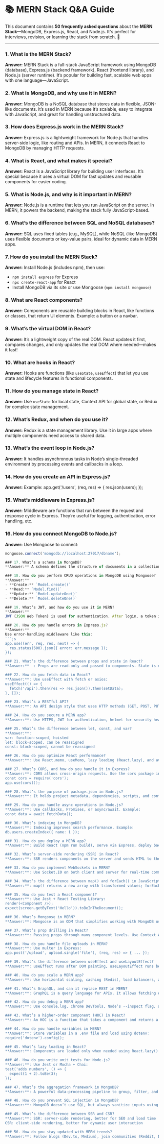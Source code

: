 # 📚 MERN Stack Q&A Guide

This document contains **50 frequently asked questions** about the **MERN Stack**—MongoDB, Express.js, React, and Node.js. It's perfect for interviews, revision, or learning the stack from scratch. 🙌

---

### 1. What is the MERN Stack?
**Answer:** MERN Stack is a full-stack JavaScript framework using MongoDB (database), Express.js (backend framework), React (frontend library), and Node.js (server runtime). It’s popular for building fast, scalable web apps with one language—JavaScript.

### 2. What is MongoDB, and why use it in MERN?
**Answer:** MongoDB is a NoSQL database that stores data in flexible, JSON-like documents. It’s used in MERN because it’s scalable, easy to integrate with JavaScript, and great for handling unstructured data.

### 3. How does Express.js work in the MERN Stack?
**Answer:** Express.js is a lightweight framework for Node.js that handles server-side logic, like routing and APIs. In MERN, it connects React to MongoDB by managing HTTP requests.

### 4. What is React, and what makes it special?
**Answer:** React is a JavaScript library for building user interfaces. It’s special because it uses a virtual DOM for fast updates and reusable components for easier coding.

### 5. What is Node.js, and why is it important in MERN?
**Answer:** Node.js is a runtime that lets you run JavaScript on the server. In MERN, it powers the backend, making the stack fully JavaScript-based.

### 6. What’s the difference between SQL and NoSQL databases?
**Answer:** SQL uses fixed tables (e.g., MySQL), while NoSQL (like MongoDB) uses flexible documents or key-value pairs, ideal for dynamic data in MERN apps.

### 7. How do you install the MERN Stack?
**Answer:** Install Node.js (includes npm), then use:
- `npm install express` for Express  
- `npx create-react-app` for React  
- Install MongoDB via its site or use Mongoose (`npm install mongoose`)

### 8. What are React components?
**Answer:** Components are reusable building blocks in React, like functions or classes, that return UI elements. Example: a button or a navbar.

### 9. What’s the virtual DOM in React?
**Answer:** It’s a lightweight copy of the real DOM. React updates it first, compares changes, and only updates the real DOM where needed—makes it fast!

### 10. What are hooks in React?
**Answer:** Hooks are functions (like `useState`, `useEffect`) that let you use state and lifecycle features in functional components.

### 11. How do you manage state in React?
**Answer:** Use `useState` for local state, Context API for global state, or Redux for complex state management.

### 12. What’s Redux, and when do you use it?
**Answer:** Redux is a state management library. Use it in large apps where multiple components need access to shared data.

### 13. What’s the event loop in Node.js?
**Answer:** It handles asynchronous tasks in Node’s single-threaded environment by processing events and callbacks in a loop.

### 14. How do you create an API in Express.js?
**Answer:** Example:
app.get('/users', (req, res) => {
  res.json(users);
});

### 15. What’s middleware in Express.js?  
**Answer:** Middleware are functions that run between the request and response cycle in Express. They’re useful for logging, authentication, error handling, etc.

### 16. How do you connect MongoDB to Node.js?  
**Answer:** Use Mongoose to connect:  
```js
mongoose.connect('mongodb://localhost:27017/dbname');

### 17. What’s a schema in MongoDB?  
**Answer:** A schema defines the structure of documents in a collection. In Mongoose, it's written as a JavaScript object.

### 18. How do you perform CRUD operations in MongoDB using Mongoose?
**Answer:**
- **Create:** `Model.create()`  
- **Read:** `Model.find()`  
- **Update:** `Model.updateOne()`  
- **Delete:** `Model.deleteOne()`

### 19. What’s JWT, and how do you use it in MERN?
**Answer:**  
JWT (JSON Web Token) is used for authentication. After login, a token is created and used to protect routes by verifying it in middleware.

### 20. How do you handle errors in Express.js?
**Answer:**  
Use error-handling middleware like this:
```js
app.use((err, req, res, next) => {
  res.status(500).json({ error: err.message });
});

### 21. What’s the difference between props and state in React?
**Answer:**  : Props are read-only and passed to components. State is mutable and controlled inside the component.

### 22. How do you fetch data in React?
**Answer:**: Use useEffect with fetch or axios:
useEffect(() => {
  fetch('/api').then(res => res.json()).then(setData);
}, []);

### 23. What’s a RESTful API?
**Answer:**: An API design style that uses HTTP methods (GET, POST, PUT, DELETE) to manage data resources.

### 24. How do you secure a MERN app?
**Answer:**: Use HTTPS, JWT for authentication, helmet for security headers, input sanitization, and bcrypt for password hashing.

### 25. What’s the difference between let, const, and var?
**Answer:**:
var: function-scoped, hoisted
let: block-scoped, can be reassigned
const: block-scoped, cannot be reassigned

### 26. How do you optimize React performance?
**Answer:**: Use React.memo, useMemo, lazy loading (React.lazy), and avoid unnecessary re-renders.

### 27. What’s CORS, and how do you handle it in Express?
**Answer:**: CORS allows cross-origin requests. Use the cors package in Express:
const cors = require('cors');
app.use(cors());

### 28. What’s the purpose of package.json in Node.js?
**Answer:**: It holds project metadata, dependencies, scripts, and configurations.

### 29. How do you handle async operations in Node.js?
**Answer:**: Use callbacks, Promises, or async/await. Example:
const data = await fetchData();

### 30. What’s indexing in MongoDB?
**Answer:**: Indexing improves search performance. Example:
db.users.createIndex({ name: 1 });

### 31. How do you deploy a MERN app?
**Answer:**: Build React (npm run build), serve via Express, deploy backend to Vercel/Heroku, and use MongoDB Atlas.

### 32. What’s server-side rendering (SSR) in React?
**Answer:**: SSR renders components on the server and sends HTML to the browser for better SEO and faster load.

### 33. How do you implement WebSockets in MERN?
**Answer:**: Use Socket.IO on both client and server for real-time communication.

### 34. What’s the difference between map() and forEach() in JavaScript?
**Answer:**: map() returns a new array with transformed values; forEach() just iterates without returning.

### 35. How do you test a React component?
**Answer:**: Use Jest + React Testing Library:
render(<Component />);
expect(screen.getByText('Hello')).toBeInTheDocument();

### 36. What’s Mongoose in MERN?
**Answer:**: Mongoose is an ODM that simplifies working with MongoDB using models, schemas, and validation.

### 37. What’s prop drilling in React?
**Answer:**: Passing props through many component levels. Use Context API or Redux to avoid it.

### 38. How do you handle file uploads in MERN?
**Answer:**: Use multer in Express:
app.post('/upload', upload.single('file'), (req, res) => { ... });

### 39. What’s the difference between useEffect and useLayoutEffect?
**Answer:**: useEffect runs after DOM painting, useLayoutEffect runs before paint—useful for measurements and layout updates.

### 40. How do you scale a MERN app?
**Answer:**: Use horizontal scaling, caching (Redis), load balancers, and optimize queries and assets.

### 41. What’s GraphQL, and can it replace REST in MERN?
**Answer:**: GraphQL is a query language for APIs. It allows fetching only required data and can replace REST for more flexible APIs.

### 42. How do you debug a MERN app?
**Answer:**: Use console.log, Chrome DevTools, Node’s --inspect flag, and Postman for API testing.

### 43. What’s a higher-order component (HOC) in React?
**Answer:**: An HOC is a function that takes a component and returns a new component with added features.

### 44. How do you handle variables in MERN?
**Answer:**: Store variables in a .env file and load using dotenv:
require('dotenv').config();

### 45. What’s lazy loading in React?
**Answer:**: Components are loaded only when needed using React.lazy() for performance optimization.

### 46. How do you write unit tests for Node.js?
**Answer:**: Use Jest or Mocha + Chai:
test('adds numbers', () => {
  expect(1 + 2).toBe(3);
});

### 47. What’s the aggregation framework in MongoDB?
**Answer:**: A powerful data-processing pipeline to group, filter, and transform documents like SQL’s GROUP BY.

### 48. How do you prevent SQL injection in MongoDB?
**Answer:**: MongoDB doesn’t use SQL, but always sanitize inputs using express-validator or similar libraries.

### 49. What’s the difference between SSR and CSR?
**Answer:**: SSR: server-side rendering, better for SEO and load time
CSR: client-side rendering, better for dynamic user interaction

### 50. How do you stay updated with MERN trends?
**Answer:**: Follow blogs (Dev.to, Medium), join communities (Reddit, Discord), and build with tools like Next.js or Remix.
